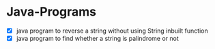 # Java-Programs

- [x] java program to reverse a string without using String inbuilt function
- [x] java program to find whether a string is palindrome or not
